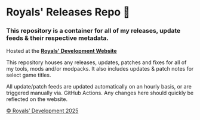 # Royals' Releases Repo 📣

### This repository is a container for all of my releases, update feeds & their respective metadata.

Hosted at the **[Royals' Development Website](https://royalsdevelopment.github.io/releases)**

This repository houses any releases, updates, patches and fixes for all of my tools, mods and/or modpacks. It also includes updates & patch notes for select game titles.

All update/patch feeds are updated automatically on an hourly basis, or are triggered manually via. GitHub Actions. Any changes here should quickly be reflected on the website.

[© Royals’ Development 2025](LICENSE.md/) 
